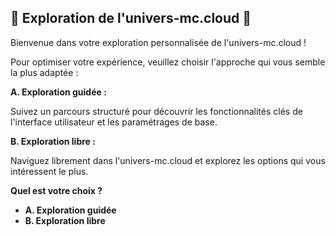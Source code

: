 ##  🚀  Exploration de l'univers-mc.cloud  🚀

Bienvenue dans votre exploration personnalisée de l'univers-mc.cloud ! 

Pour optimiser votre expérience, veuillez choisir l'approche qui vous semble la plus adaptée :

**A.  Exploration guidée :** 

Suivez un parcours structuré pour découvrir les fonctionnalités clés de l'interface utilisateur et les paramétrages de base.

**B.  Exploration libre :**

Naviguez librement dans l'univers-mc.cloud et explorez les options qui vous intéressent le plus.  

**Quel est votre choix ?**

* **A. Exploration guidée**
* **B. Exploration libre** 



